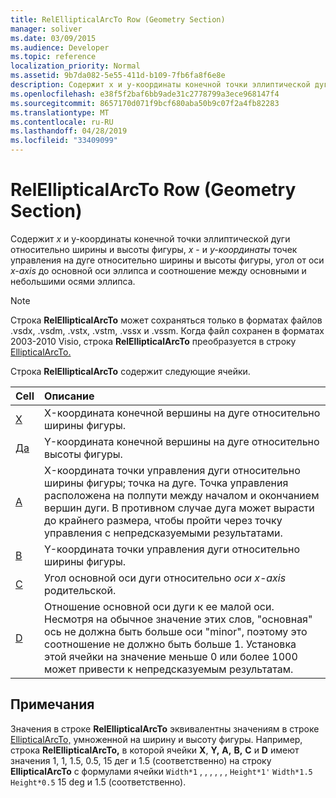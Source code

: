 ```yaml
---
title: RelEllipticalArcTo Row (Geometry Section)
manager: soliver
ms.date: 03/09/2015
ms.audience: Developer
ms.topic: reference
localization_priority: Normal
ms.assetid: 9b7da082-5e55-411d-b109-7fb6fa8f6e8e
description: Содержит x и y-координаты конечной точки эллиптической дуги относительно ширины и высоты фигуры, x - и y-координаты точек управления на дуге относительно ширины и высоты фигуры, угол от оси x-axis до основной оси эллипса и соотношение между основными и небольшими осями эллипса.
ms.openlocfilehash: e38f5f2baf6bb9ade31c2778799a3ece968147f4
ms.sourcegitcommit: 8657170d071f9bcf680aba50b9c07f2a4fb82283
ms.translationtype: MT
ms.contentlocale: ru-RU
ms.lasthandoff: 04/28/2019
ms.locfileid: "33409099"
---
```

# <a name="relellipticalarcto-row-geometry-section"></a>RelEllipticalArcTo Row (Geometry Section)

Содержит *x* и y-координаты конечной точки эллиптической дуги относительно ширины и высоты фигуры, *x* - и *y-координаты* точек управления на дуге относительно ширины и высоты фигуры, угол от оси *x-axis* до основной оси эллипса и соотношение между основными и небольшими осями эллипса.  
  
> [!NOTE]
> Строка **RelEllipticalArcTo** может сохраняться только в форматах файлов .vsdx, .vsdm, .vstx, .vstm, .vssx и .vssm. Когда файл сохранен в форматах 2003-2010 Visio, строка **RelEllipticalArcTo** преобразуется в строку [EllipticalArcTo.](ellipticalarcto-row-geometry-section.md) 
  
Строка **RelEllipticalArcTo** содержит следующие ячейки. 
  
|**Cell**|**Описание**|
|:-----|:-----|
|[X](x-cell-geometry-section.md) <br/> |X-координата конечной вершины на дуге относительно ширины фигуры.   <br/> |
|[Да](y-cell-geometry-section.md) <br/> |Y-координата конечной вершины на дуге относительно высоты фигуры.   <br/> |
|[A](a-cell-geometry-section.md) <br/> |X-координата точки управления дуги относительно ширины фигуры;  точка на дуге. Точка управления расположена на полпути между началом и окончанием вершин дуги. В противном случае дуга может вырасти до крайнего размера, чтобы пройти через точку управления с непредсказуемыми результатами.  <br/> |
|[B](b-cell-geometry-section.md) <br/> |Y-координата точки управления дуги относительно ширины фигуры.   <br/> |
|[C](c-cell-geometry-section.md) <br/> |Угол основной оси дуги относительно  *оси x-axis*  родительской.  <br/> |
|[D](d-cell-geometry-section.md) <br/> |Отношение основной оси дуги к ее малой оси. Несмотря на обычное значение этих слов, "основная" ось не должна быть больше оси "minor", поэтому это соотношение не должно быть больше 1. Установка этой ячейки на значение меньше 0 или более 1000 может привести к непредсказуемым результатам.  <br/> |
   
## <a name="remarks"></a>Примечания

Значения в строке **RelEllipticalArcTo** эквивалентны значениям в строке [EllipticalArcTo,](ellipticalarcto-row-geometry-section.md) умноженной на ширину и высоту фигуры. Например, строка **RelEllipticalArcTo,** в которой ячейки **X**, **Y,** **A,** **B,** **C** и **D** имеют значения 1, 1, 1.5, 0.5, 15 дег и 1.5 (соответственно) на строку **EllipticalArcTo** с формулами ячейки  `Width*1` , , , , , ,  `Height*1'`  `Width*1.5`  `Height*0.5` 15 deg и 1.5 (соответственно).
  


